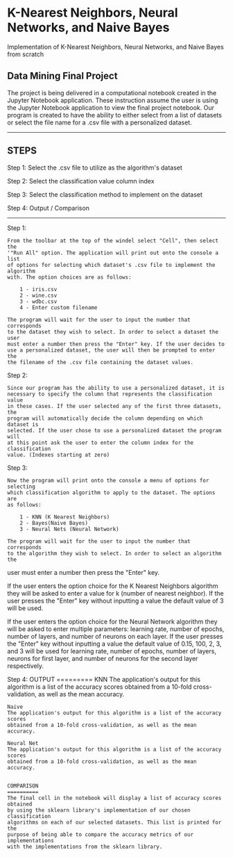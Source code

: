 # K-Nearest Neighbors, Neural Networks, and Naive Bayes
Implementation of  K-Nearest Neighbors, Neural Networks, and Naive Bayes from scratch

Data Mining Final Project
----------------------------------------
The project is being delivered in a computational notebook created in the 
Jupyter Notebook application. These instruction assume the user is using the 
Jupyter Notebook application to view the final project notebook. Our program
is created to have the ability to either select from a list of datasets or 
select the file name for a .csv file with a personalized dataset.

------------
STEPS
------------
Step 1: Select the .csv file to utilize as the algorithm's dataset

Step 2: Select the classification value column index

Step 3: Select the classification method to implement on the dataset

Step 4: Output / Comparison

----------------------------------------------------------------------------

Step 1:

	From the toolbar at the top of the windel select "Cell", then select the
	'"Run All" option. The application will print out onto the console a list 
	of options for selecting which dataset's .csv file to implement the algorithm 
	with. The option choices are as follows:

		1 - iris.csv
		2 - wine.csv
		3 - wdbc.csv
		4 - Enter custom filename

	The program will wait for the user to input the number that corresponds 
	to the dataset they wish to select. In order to select a dataset the user
	must enter a number then press the "Enter" key. If the user decides to
	use a personalized dataset, the user will then be prompted to enter the 
	the filename of the .csv file containing the dataset values. 

Step 2:

	Since our program has the ability to use a personalized dataset, it is 
	necessary to specify the column that represents the classification value
	in these cases. If the user selected any of the first three datasets, the 
	program will automatically decide the column depending on which dataset is 
	selected. If the user chose to use a personalized dataset the program will
	at this point ask the user to enter the column index for the classification
	value. (Indexes starting at zero)

Step 3: 

	Now the program will print onto the console a menu of options for selecting 
	which classification algorithm to apply to the dataset. The options are
	as follows: 
	
		1 - KNN (K Nearest Neighbors)
		2 - Bayes(Naive Bayes)
		3 - Neural Nets (Neural Network)

	The program will wait for the user to input the number that corresponds 
	to the algorithm they wish to select. In order to select an algorithm the 
user must enter a number then press the "Enter" key. 

If the user enters the option choice for the K Nearest Neighbors 
algorithm they will be asked to enter a value for k (number of nearest neighbor). 
If the user presses the "Enter" key without inputting a value the default value 
of 3 will be used. 

If the user enters the option choice for the Neural Network algorithm 
they will be asked to enter multiple parameters: learning rate, number of epochs,
number of layers, and number of neurons on each layer. If the user presses the 
"Enter" key without inputting a value the default value of 0.15, 100, 2, 3, and 3 will 
be used for learning rate, number of epochs, number of layers, neurons for first
layer, and number of neurons for the second layer respectively.

Step 4:
	OUTPUT
	=========
	KNN
	The application's output for this algorithm is a list of the accuracy scores 
	obtained from a 10-fold cross-validation, as well as the mean accuracy.    

	Naive
	The application's output for this algorithm is a list of the accuracy scores 
	obtained from a 10-fold cross-validation, as well as the mean accuracy.    

	Neural Net
	The application's output for this algorithm is a list of the accuracy scores 
	obtained from a 10-fold cross-validation, as well as the mean accuracy.    


	COMPARISON
	==========
	The final cell in the notebook will display a list of accuracy scores obtained
	by using the sklearn library's implementation of our chosen classification
	algorithms on each of our selected datasets. This list is printed for the 
	purpose of being able to compare the accuracy metrics of our implementations
	with the implementations from the sklearn library.  		